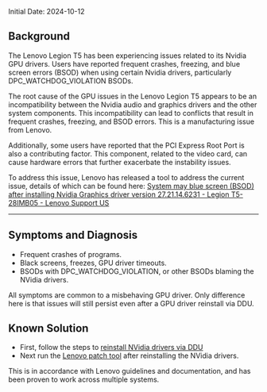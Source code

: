 Initial Date: 2024-10-12
## Background

The Lenovo Legion T5 has been experiencing issues related to its Nvidia GPU drivers. Users have reported frequent crashes, freezing, and blue screen errors (BSOD) when using certain Nvidia drivers, particularly DPC_WATCHDOG_VIOLATION BSODs.

The root cause of the GPU issues in the Lenovo Legion T5 appears to be an incompatibility between the Nvidia audio and graphics drivers and the other system components. This incompatibility can lead to conflicts that result in frequent crashes, freezing, and BSOD errors. This is a manufacturing issue from Lenovo.

Additionally, some users have reported that the PCI Express Root Port is also a contributing factor. This component, related to the video card, can cause hardware errors that further exacerbate the instability issues.

To address this issue, Lenovo has released a tool to address the current issue, details of which can be found here: [System may blue screen (BSOD) after installing Nvidia Graphics driver version 27.21.14.6231 - Legion T5-28IMB05 - Lenovo Support US](https://support.lenovo.com/us/en/solutions/ht513793-system-may-blue-screen-bsod-after-installing-nvidia-graphics-driver-version-2721146231-legion-t5-28imb05)

---

## Symptoms and Diagnosis

- Frequent crashes of programs.
- Black screens, freezes, GPU driver timeouts.
- BSODs with DPC_WATCHDOG_VIOLATION, or other BSODs blaming the NVidia drivers.

All symptoms are common to a misbehaving GPU driver. Only difference here is that issues will still persist even after a GPU driver reinstall via DDU.

## Known Solution

- First, follow the steps to [reinstall NVidia drivers via DDU](https://rtech.support/docs/factoids/ddu.html)
- Next run the [Lenovo patch tool](https://support.lenovo.com/us/en/solutions/ht513793-system-may-blue-screen-bsod-after-installing-nvidia-graphics-driver-version-2721146231-legion-t5-28imb05) after reinstalling the NVidia drivers.

This is in accordance with Lenovo guidelines and documentation, and has been proven to work across multiple systems.